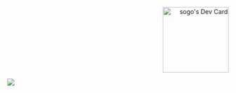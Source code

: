 <p align="right">
<a href="https://app.daily.dev/sogo"><img src="https://api.daily.dev/devcards/51769bce454c4201b0cdbe8ed87dee99.png?r=byz" width="150" alt="sogo's Dev Card"/></a>
</p>
<p align="left">
  <img src="https://count.getloli.com/get/@xsogox?theme=asoul" />
</p>
